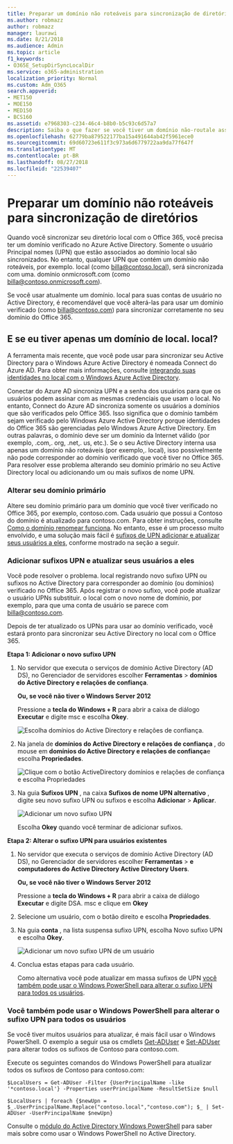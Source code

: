```yaml
---
title: Preparar um domínio não roteáveis para sincronização de diretórios
ms.author: robmazz
author: robmazz
manager: laurawi
ms.date: 8/21/2018
ms.audience: Admin
ms.topic: article
f1_keywords:
- O365E_SetupDirSyncLocalDir
ms.service: o365-administration
localization_priority: Normal
ms.custom: Adm_O365
search.appverid:
- MET150
- MOE150
- MED150
- BCS160
ms.assetid: e7968303-c234-46c4-b8b0-b5c93c6d57a7
description: Saiba o que fazer se você tiver um domínio não-routale associado com os usuários no local antes de sincronizar com o Office 365.
ms.openlocfilehash: 62779ba879522177ba15a491644ab42f5961ece0
ms.sourcegitcommit: 69d60723e611f3c973a6d6779722aa9da77f647f
ms.translationtype: MT
ms.contentlocale: pt-BR
ms.lasthandoff: 08/27/2018
ms.locfileid: "22539407"
---
```

# <a name="prepare-a-non-routable-domain-for-directory-synchronization"></a>Preparar um domínio não roteáveis para sincronização de diretórios
Quando você sincronizar seu diretório local com o Office 365, você precisa ter um domínio verificado no Azure Active Directory. Somente o usuário Principal nomes (UPN) que estão associados ao domínio local são sincronizados. No entanto, qualquer UPN que contém um domínio não roteáveis, por exemplo. local (como billa@contoso.local), será sincronizada com uma. domínio onmicrosoft.com (como billa@contoso.onmicrosoft.com). 

Se você usar atualmente um domínio. local para suas contas de usuário no Active Directory, é recomendável que você alterá-las para usar um domínio verificado (como billa@contoso.com) para sincronizar corretamente no seu domínio do Office 365.
  
## <a name="what-if-i-only-have-a-local-on-premises-domain"></a>E se eu tiver apenas um domínio de local. local?

A ferramenta mais recente, que você pode usar para sincronizar seu Active Directory para o Windows Azure Active Directory é nomeada Connect do Azure AD. Para obter mais informações, consulte [integrando suas identidades no local com o Windows Azure Active Directory](https://go.microsoft.com/fwlink/p/?LinkId=624168).
  
Conectar do Azure AD sincroniza UPN e a senha dos usuários para que os usuários podem assinar com as mesmas credenciais que usam o local. No entanto, Connect do Azure AD sincroniza somente os usuários a domínios que são verificados pelo Office 365. Isso significa que o domínio também sejam verificado pelo Windows Azure Active Directory porque identidades do Office 365 são gerenciadas pelo Windows Azure Active Directory. Em outras palavras, o domínio deve ser um domínio da Internet válido (por exemplo, .com,. org, .net,. us, etc.). Se o seu Active Directory interna usa apenas um domínio não roteáveis (por exemplo,. local), isso possivelmente não pode corresponder ao domínio verificado que você tiver no Office 365. Para resolver esse problema alterando seu domínio primário no seu Active Directory local ou adicionando um ou mais sufixos de nome UPN.
  
### <a name="change-your-primary-domain"></a>**Alterar seu domínio primário**

Altere seu domínio primário para um domínio que você tiver verificado no Office 365, por exemplo, contoso.com. Cada usuário que possui a Contoso do domínio é atualizado para contoso.com. Para obter instruções, consulte [Como o domínio renomear funciona](https://go.microsoft.com/fwlink/p/?LinkId=624174). No entanto, esse é um processo muito envolvido, e uma solução mais fácil é [sufixos de UPN adicionar e atualizar seus usuários a eles](prepare-a-non-routable-domain-for-directory-synchronization.md#bk_register), conforme mostrado na seção a seguir.
  
### <a name="add-upn-suffixes-and-update-your-users-to-them"></a>**Adicionar sufixos UPN e atualizar seus usuários a eles**

Você pode resolver o problema. local registrando novo sufixo UPN ou sufixos no Active Directory para corresponder ao domínio (ou domínios) verificado no Office 365. Após registrar o novo sufixo, você pode atualizar o usuário UPNs substituir. o local com o novo nome de domínio, por exemplo, para que uma conta de usuário se parece com billa@contoso.com.
  
Depois de ter atualizado os UPNs para usar ao domínio verificado, você estará pronto para sincronizar seu Active Directory no local com o Office 365.
  
 **Etapa 1: Adicionar o novo sufixo UPN**
  
1. No servidor que executa o serviços de domínio Active Directory (AD DS), no Gerenciador de servidores escolher **Ferramentas** \> **domínios do Active Directory e relações de confiança**.
    
    **Ou, se você não tiver o Windows Server 2012**
    
    Pressione a **tecla do Windows + R** para abrir a caixa de diálogo **Executar** e digite msc e escolha **Okey**.
    
    ![Escolha domínios do Active Directory e relações de confiança.](media/46b6e007-9741-44af-8517-6f682e0ac974.png)
  
2. Na janela de **domínios do Active Directory e relações de confiança** , do mouse em **domínios do Active Directory e relações de confiança**e escolha **Propriedades**.
    
    ![Clique com o botão ActiveDirectory domínios e relações de confiança e escolha Propriedades](media/39d20812-ffb5-4ba9-8d7b-477377ac360d.png)
  
3. Na guia **Sufixos UPN** , na caixa **Sufixos de nome UPN alternativo** , digite seu novo sufixo UPN ou sufixos e escolha **Adicionar** \> **Aplicar**.
    
    ![Adicionar um novo sufixo UPN](media/a4aaf919-7adf-469a-b93f-83ef284c0915.PNG)
  
    Escolha **Okey** quando você terminar de adicionar sufixos. 
    
 **Etapa 2: Alterar o sufixo UPN para usuários existentes**
  
1. No servidor que executa o serviços de domínio Active Directory (AD DS), no Gerenciador de servidores escolher **Ferramentas** \> **e computadores do Active Directory Active Directory Users**.
    
    **Ou, se você não tiver o Windows Server 2012**
    
    Pressione a **tecla do Windows + R** para abrir a caixa de diálogo **Executar** e digite DSA. msc e clique em **Okey**
    
2. Selecione um usuário, com o botão direito e escolha **Propriedades**.
    
3. Na guia **conta** , na lista suspensa sufixo UPN, escolha Novo sufixo UPN e escolha **Okey**.
    
    ![Adicionar um novo sufixo UPN de um usuário](media/54876751-49f0-48cc-b864-2623c4835563.png)
  
4. Conclua estas etapas para cada usuário.
    
    Como alternativa você pode atualizar em massa sufixos de UPN [você também pode usar o Windows PowerShell para alterar o sufixo UPN para todos os usuários](prepare-a-non-routable-domain-for-directory-synchronization.md#BK_Posh).
    
### <a name="you-can-also-use-windows-powershell-to-change-the-upn-suffix-for-all-users"></a>**Você também pode usar o Windows PowerShell para alterar o sufixo UPN para todos os usuários**

Se você tiver muitos usuários para atualizar, é mais fácil usar o Windows PowerShell. O exemplo a seguir usa os cmdlets [Get-ADUser](https://go.microsoft.com/fwlink/p/?LinkId=624312) e [Set-ADUser](https://go.microsoft.com/fwlink/p/?LinkId=624313) para alterar todos os sufixos de Contoso para contoso.com. 

Execute os seguintes comandos do Windows PowerShell para atualizar todos os sufixos de Contoso para contoso.com:
    
  ```
  $LocalUsers = Get-ADUser -Filter {UserPrincipalName -like '*contoso.local'} -Properties userPrincipalName -ResultSetSize $null
  ```

  ```
  $LocalUsers | foreach {$newUpn = $_.UserPrincipalName.Replace("contoso.local","contoso.com"); $_ | Set-ADUser -UserPrincipalName $newUpn}
  ```
Consulte o [módulo do Active Directory Windows PowerShell](https://go.microsoft.com/fwlink/p/?LinkId=624314) para saber mais sobre como usar o Windows PowerShell no Active Directory. 

